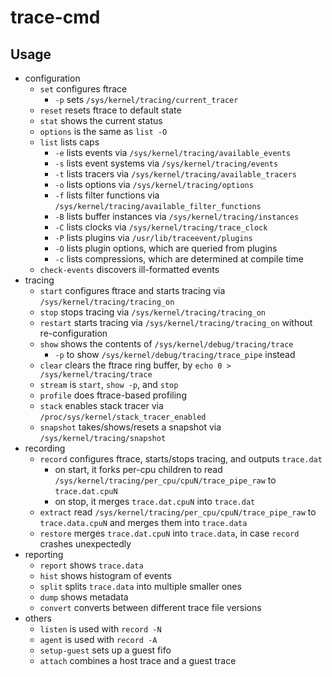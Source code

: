 trace-cmd
=========

## Usage

- configuration
  - `set` configures ftrace
    - `-p` sets `/sys/kernel/tracing/current_tracer`
  - `reset` resets ftrace to default state
  - `stat` shows the current status
  - `options` is the same as `list -O`
  - `list` lists caps
    - `-e` lists events via `/sys/kernel/tracing/available_events`
    - `-s` lists event systems via `/sys/kernel/tracing/events`
    - `-t` lists tracers via `/sys/kernel/tracing/available_tracers`
    - `-o` lists options via `/sys/kernel/tracing/options`
    - `-f` lists filter functions via `/sys/kernel/tracing/available_filter_functions`
    - `-B` lists buffer instances via `/sys/kernel/tracing/instances`
    - `-C` lists clocks via `/sys/kernel/tracing/trace_clock`
    - `-P` lists plugins via `/usr/lib/traceevent/plugins`
    - `-O` lists plugin options, which are queried from plugins
    - `-c` lists compressions, which are determined at compile time
  - `check-events` discovers ill-formatted events
- tracing
  - `start` configures ftrace and starts tracing via `/sys/kernel/tracing/tracing_on`
  - `stop` stops tracing via `/sys/kernel/tracing/tracing_on`
  - `restart` starts tracing via `/sys/kernel/tracing/tracing_on` without re-configuration
  - `show` shows the contents of `/sys/kernel/debug/tracing/trace`
    - `-p` to show `/sys/kernel/debug/tracing/trace_pipe` instead
  - `clear` clears the ftrace ring buffer, by `echo 0 > /sys/kernel/tracing/trace`
  - `stream` is `start`, `show -p`, and `stop`
  - `profile` does ftrace-based profiling
  - `stack` enables stack tracer via `/proc/sys/kernel/stack_tracer_enabled`
  - `snapshot` takes/shows/resets a snapshot via `/sys/kernel/tracing/snapshot`
- recording
  - `record` configures ftrace, starts/stops tracing, and outputs `trace.dat`
    - on start, it forks per-cpu children to read `/sys/kernel/tracing/per_cpu/cpuN/trace_pipe_raw` to `trace.dat.cpuN`
    - on stop, it merges `trace.dat.cpuN` into `trace.dat`
  - `extract` read `/sys/kernel/tracing/per_cpu/cpuN/trace_pipe_raw` to `trace.data.cpuN` and merges them into `trace.data`
  - `restore` merges `trace.dat.cpuN` into `trace.data`, in case `record` crashes unexpectedly
- reporting
  - `report` shows `trace.data`
  - `hist` shows histogram of events
  - `split` splits `trace.data` into multiple smaller ones
  - `dump` shows metadata
  - `convert` converts between different trace file versions
- others
  - `listen` is used with `record -N`
  - `agent` is used with `record -A`
  - `setup-guest` sets up a guest fifo
  - `attach` combines a host trace and a guest trace

